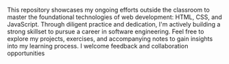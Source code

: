 This repository showcases my ongoing efforts outside the classroom to master the foundational technologies of web development: HTML, CSS, and JavaScript. Through diligent practice and dedication, I'm actively building a strong skillset to pursue a career in software engineering. Feel free to explore my projects, exercises, and accompanying notes to gain insights into my learning process. I welcome feedback and collaboration opportunities








